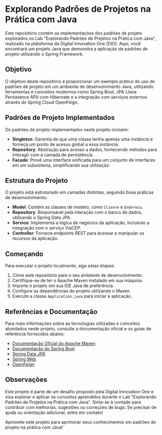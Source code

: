 # Explorando Padrões de Projetos na Prática com Java

Este repositório contém as implementações dos padrões de projeto explorados no Lab "Explorando Padrões de Projetos na Prática com Java", realizado na plataforma da Digital Innovation One (DIO). Aqui, você encontrará um projeto Java que demonstra a aplicação de padrões de projeto utilizando o Spring Framework.

## Objetivo

O objetivo deste repositório é proporcionar um exemplo prático do uso de padrões de projeto em um ambiente de desenvolvimento Java, utilizando ferramentas e conceitos modernos como Spring Boot, JPA (Java Persistence API) com Hibernate e a integração com serviços externos através do Spring Cloud OpenFeign.

## Padrões de Projeto Implementados

Os padrões de projeto implementados neste projeto incluem:

- **Singleton**: Garantia de que uma classe tenha apenas uma instância e forneça um ponto de acesso global a essa instância.
- **Repository**: Abstração para acesso a dados, fornecendo métodos para interagir com a camada de persistência.
- **Facade**: Provê uma interface unificada para um conjunto de interfaces em um subsistema, simplificando sua utilização.

## Estrutura do Projeto

O projeto está estruturado em camadas distintas, seguindo boas práticas de desenvolvimento:

- **Model**: Contém as classes de modelo, como `Cliente` e `Endereco`.
- **Repository**: Responsável pela interação com o banco de dados, utilizando o Spring Data JPA.
- **Service**: Implementa a lógica de negócios da aplicação, incluindo a integração com o serviço ViaCEP.
- **Controller**: Fornece endpoints REST para acessar e manipular os recursos da aplicação.

## Começando

Para executar o projeto localmente, siga estas etapas:

1. Clone este repositório para o seu ambiente de desenvolvimento.
2. Certifique-se de ter o Apache Maven instalado em sua máquina.
3. Importe o projeto em sua IDE Java de preferência.
4. Configure as dependências do projeto utilizando o Maven.
5. Execute a classe `Application.java` para iniciar a aplicação.

## Referências e Documentação

Para mais informações sobre as tecnologias utilizadas e conceitos abordados neste projeto, consulte a documentação oficial e os guias de referência fornecidos abaixo:

- [Documentação Oficial do Apache Maven](https://maven.apache.org/guides/index.html)
- [Documentação do Spring Boot](https://docs.spring.io/spring-boot/docs/3.2.4/reference/htmlsingle/)
- [Spring Data JPA](https://docs.spring.io/spring-boot/docs/3.2.4/reference/htmlsingle/#data.sql.jpa-and-spring-data)
- [Spring Web](https://docs.spring.io/spring-boot/docs/3.2.4/reference/htmlsingle/#web)
- [OpenFeign](https://docs.spring.io/spring-cloud-openfeign/docs/current/reference/html/)

## Observações

Este projeto é parte de um desafio proposto pela Digital Innovation One e visa explorar e aplicar os conceitos aprendidos durante o Lab "Explorando Padrões de Projetos na Prática com Java". Sinta-se à vontade para contribuir com melhorias, sugestões ou correções de bugs. Se precisar de ajuda ou orientação adicional, entre em contato!

Aproveite este projeto para aprimorar seus conhecimentos em padrões de projeto na prática com Java!
